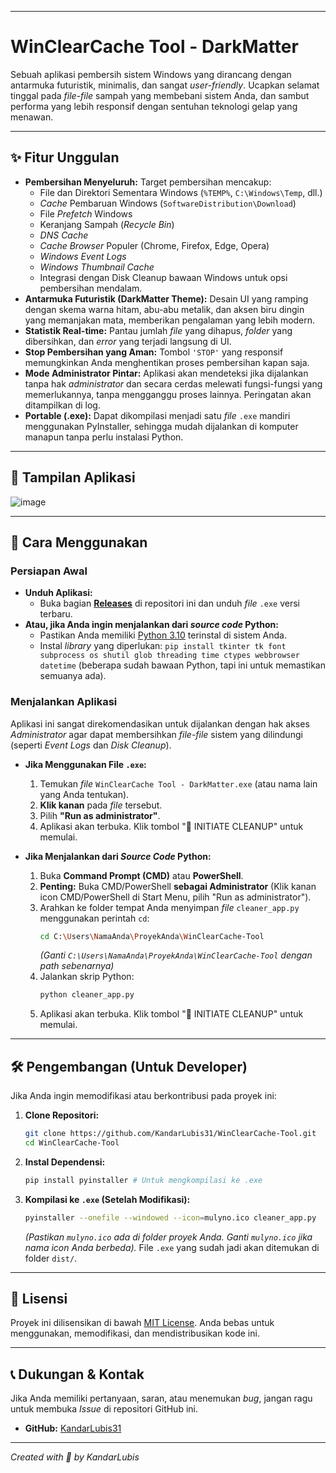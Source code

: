 
-----

# WinClearCache Tool - DarkMatter

Sebuah aplikasi pembersih sistem Windows yang dirancang dengan antarmuka futuristik, minimalis, dan sangat *user-friendly*. Ucapkan selamat tinggal pada *file-file* sampah yang membebani sistem Anda, dan sambut performa yang lebih responsif dengan sentuhan teknologi gelap yang menawan.

-----

## ✨ Fitur Unggulan

  * **Pembersihan Menyeluruh:** Target pembersihan mencakup:
      * File dan Direktori Sementara Windows (`%TEMP%`, `C:\Windows\Temp`, dll.)
      * *Cache* Pembaruan Windows (`SoftwareDistribution\Download`)
      * File *Prefetch* Windows
      * Keranjang Sampah (*Recycle Bin*)
      * *DNS Cache*
      * *Cache Browser* Populer (Chrome, Firefox, Edge, Opera)
      * *Windows Event Logs*
      * *Windows Thumbnail Cache*
      * Integrasi dengan Disk Cleanup bawaan Windows untuk opsi pembersihan mendalam.
  * **Antarmuka Futuristik (DarkMatter Theme):** Desain UI yang ramping dengan skema warna hitam, abu-abu metalik, dan aksen biru dingin yang memanjakan mata, memberikan pengalaman yang lebih modern.
  * **Statistik Real-time:** Pantau jumlah *file* yang dihapus, *folder* yang dibersihkan, dan *error* yang terjadi langsung di UI.
  * **Stop Pembersihan yang Aman:** Tombol `'STOP'` yang responsif memungkinkan Anda menghentikan proses pembersihan kapan saja.
  * **Mode Administrator Pintar:** Aplikasi akan mendeteksi jika dijalankan tanpa hak *administrator* dan secara cerdas melewati fungsi-fungsi yang memerlukannya, tanpa mengganggu proses lainnya. Peringatan akan ditampilkan di log.
  * **Portable (.exe):** Dapat dikompilasi menjadi satu *file* `.exe` mandiri menggunakan PyInstaller, sehingga mudah dijalankan di komputer manapun tanpa perlu instalasi Python.

-----

## 📸 Tampilan Aplikasi

![image](https://github.com/user-attachments/assets/c086a47e-792a-4fa6-b735-bfe059cc860f)

-----

## 🚀 Cara Menggunakan

### Persiapan Awal

 * **Unduh Aplikasi:**
    * Buka bagian [**Releases**](https://github.com/KandarLubis31/CacheCleanerWindows/releases) di repositori ini dan unduh *file* `.exe` versi terbaru.
  * **Atau, jika Anda ingin menjalankan dari *source code* Python:**
      * Pastikan Anda memiliki [Python 3.10](https://www.python.org/downloads/) terinstal di sistem Anda.
      * Instal *library* yang diperlukan: `pip install tkinter tk font subprocess os shutil glob threading time ctypes webbrowser datetime` (beberapa sudah bawaan Python, tapi ini untuk memastikan semuanya ada).

### Menjalankan Aplikasi

Aplikasi ini sangat direkomendasikan untuk dijalankan dengan hak akses *Administrator* agar dapat membersihkan *file-file* sistem yang dilindungi (seperti *Event Logs* dan *Disk Cleanup*).

  * **Jika Menggunakan File `.exe`:**

    1.  Temukan *file* `WinClearCache Tool - DarkMatter.exe` (atau nama lain yang Anda tentukan).
    2.  **Klik kanan** pada *file* tersebut.
    3.  Pilih **"Run as administrator"**.
    4.  Aplikasi akan terbuka. Klik tombol "🚀 INITIATE CLEANUP" untuk memulai.

  * **Jika Menjalankan dari *Source Code* Python:**

    1.  Buka **Command Prompt (CMD)** atau **PowerShell**.
    2.  **Penting:** Buka CMD/PowerShell **sebagai Administrator** (Klik kanan icon CMD/PowerShell di Start Menu, pilih "Run as administrator").
    3.  Arahkan ke folder tempat Anda menyimpan *file* `cleaner_app.py` menggunakan perintah `cd`:
        ```bash
        cd C:\Users\NamaAnda\ProyekAnda\WinClearCache-Tool
        ```
        *(Ganti `C:\Users\NamaAnda\ProyekAnda\WinClearCache-Tool` dengan *path* sebenarnya)*
    4.  Jalankan skrip Python:
        ```bash
        python cleaner_app.py
        ```
    5.  Aplikasi akan terbuka. Klik tombol "🚀 INITIATE CLEANUP" untuk memulai.

-----

## 🛠️ Pengembangan (Untuk Developer)

Jika Anda ingin memodifikasi atau berkontribusi pada proyek ini:

1.  **Clone Repositori:**
    ```bash
    git clone https://github.com/KandarLubis31/WinClearCache-Tool.git
    cd WinClearCache-Tool
    ```
2.  **Instal Dependensi:**
    ```bash
    pip install pyinstaller # Untuk mengkompilasi ke .exe
    ```
3.  **Kompilasi ke `.exe` (Setelah Modifikasi):**
    ```bash
    pyinstaller --onefile --windowed --icon=mulyno.ico cleaner_app.py
    ```
    *(Pastikan `mulyno.ico` ada di folder proyek Anda. Ganti `mulyno.ico` jika nama *icon* Anda berbeda).*
    File `.exe` yang sudah jadi akan ditemukan di folder `dist/`.

-----

## 📜 Lisensi

Proyek ini dilisensikan di bawah [MIT License](https://www.google.com/search?q=LICENSE). Anda bebas untuk menggunakan, memodifikasi, dan mendistribusikan kode ini.

-----

## 📞 Dukungan & Kontak

Jika Anda memiliki pertanyaan, saran, atau menemukan *bug*, jangan ragu untuk membuka *Issue* di repositori GitHub ini.

  * **GitHub:** [KandarLubis31](https://github.com/KandarLubis31)

-----

*Created with 💖 by KandarLubis*
